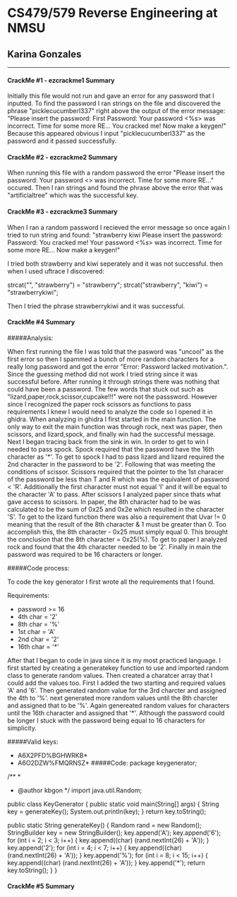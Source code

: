 # CS479/579 Reverse Engineering at NMSU
## Karina Gonzales
---
#### CrackMe #1 - ezcrackme1 Summary
Initially this file would not run and gave an error for any password that I inputted. To find the password I ran strings on the file and discovered the phrase "picklecucumberl337" right above the output of the error message: 
"Please insert the password:
First Password: 
Your password <%s> was incorrect. Time for some more RE...
You cracked me! Now make a keygen!"
Because this appeared obvious I input "picklecucumberl337" as the password and it passed successfully.

#### CrackMe #2 - ezcrackme2 Summary
When running this file with a random password the error 
"Please insert the password:
Your password <> was incorrect. Time for some more RE..." occured. 
Then I ran strings and found the phrase above the error that was "artificialtree" which was the successful key. 

#### CrackMe #3 - ezcrackme3 Summary

When I ran a random password I recieved the error message so once again I tried to run string and found:
"strawberry
kiwi
Please insert the password:
Password: 
You cracked me! 
Your password <%s> was incorrect. Time for some more RE...
Now make a keygen!"

I tried both strawberry and kiwi seperately and it was not successful. then when I used uftrace I discovered:

strcat("", "strawberry") = "strawberry";
strcat("strawberry", "kiwi") = "strawberrykiwi";

Then I tried the phrase strawberrykiwi and it was successful.

#### CrackMe #4 Summary
#####Analysis:

When first running the file I was told that the pasword was "uncool" as the first error so then I spammed a bunch of more random characters for a really long password and got the error "Error: Password lacked motivation.". Since the guessing method did not work I tried string since it was successful before. After running it through strings there was nothing that could have been a password. The few words that stuck out such as "lizard,paper,rock,scissor,cupcake!!!" were not the passsword. However since I recognized the paper rock scissors as functions to pass requirements I knew I would need to analyze the code so I opened it in ghidra. When analyzing in ghidra I first started in the main function. The only way to exit the main function was through rock, next was paper, then scissors, and lizard,spock, and finally win had the successful message. Next I began tracing back from the sink in win. In order to get to win I needed to pass spock. Spock required that the password have the 16th character as '*'. To get to spock I had to pass lizard and lizard required the 2nd character in the password to be '2'. Following that was meeting the conditions of scissor. Scissors required that the pointer to the 1st characer of the password be less than  T and R which was the equivalent of password < 'R'. Additionally the first character must not equal 'I' and it will be equal to the character 'A' to pass.
After scissors I analyzed paper since thats what gave access to scissors. In paper, the 8th character had to be was calculated to be the sum of 0x25 and 0x2e which resulted in the character 'S'. To get to the lizard function there was also a requirement that Uvar != 0 meaning that the result of the 8th character & 1 must be greater than 0. Too accomplish this, the 8th character - 0x25 must simply equal 0. This brought the conclusion that the 8th character = 0x25(%). To get to paper I analyzed rock and found that the 4th character needed to be '2'. Finally in main the password was required to be 16 characters or longer.

#####Code process:

To code the key generator I first wrote all the requirements that I found. 

Requirements:

- password >= 16
- 4th char = '2'
- 8th char = '%'
- 1st char = 'A'
- 2nd char = '2'
- 16th char = '*'

After that I began to code in java since it is my most practiced language. I first started by creating a generatekey function to use and imported random class to generate random values. Then created a charatcer array that I could add the values too. First I added the two starting and required values 'A' and '6'. Then generated random value for the 3rd charcter and assigned the 4th to '%'. next generated more random values until the 8th charcter and assigned that to be '%'. Again genereated random values for characters until the 16th character and assigned that '*'. Although the password could be longer I stuck with the password being equal to 16 characters for simplicity.


#####Valid keys:
- A6X2PFD%BGHWRKB*
- A6O2DZW%FMQRNSZ*
#####Code:
package keygenerator;

/**
 *
 * @author kbgon
 */
import java.util.Random;

public class KeyGenerator {
  public static void main(String[] args) {
    String key = generateKey();
    System.out.println(key);
  }
    return key.toString();

  public static String generateKey() {
    Random rand = new Random();
    StringBuilder key = new StringBuilder();
    key.append('A');
    key.append('6');
    for (int i = 2; i < 3; i++) {
      key.append((char) (rand.nextInt(26) + 'A'));
    }
    key.append('2');
    for (int i = 4; i < 7; i++) {
      key.append((char) (rand.nextInt(26) + 'A'));
    }
    key.append('%');
    for (int i = 8; i < 15; i++) {
      key.append((char) (rand.nextInt(26) + 'A'));
    }
    key.append('*');
    return key.toString();
  }
}

#### CrackMe #5 Summary
